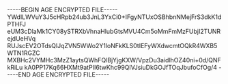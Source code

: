 -----BEGIN AGE ENCRYPTED FILE-----
YWdlLWVuY3J5cHRpb24ub3JnL3YxCi0+IFgyNTUxOSBhbnNMejFrS3dkK1dPTHFJ
eUM3cDlaMk1CY08ySTRXbVhnaHlubGtsMVU4Cm5oMmFmMzFUbjI2TUNRejdUeHVq
RUJscEV2OTdsQlJqZVN5WWo2Y1loNFkKLS0tIEFyWXdwcmtOQkR4WXB5WTN1RGZC
MXBHc2VYMHc3MzZ1aytsQWhFQlBjYjgKXW/VpzDu3aidlhOZ40ni+0d/QNFkRiLu
kA0PP17Kq66HXMt9atPII6twKhc99QlVJsiuDkGOJfTOqJbufoCfOg/4
-----END AGE ENCRYPTED FILE-----
